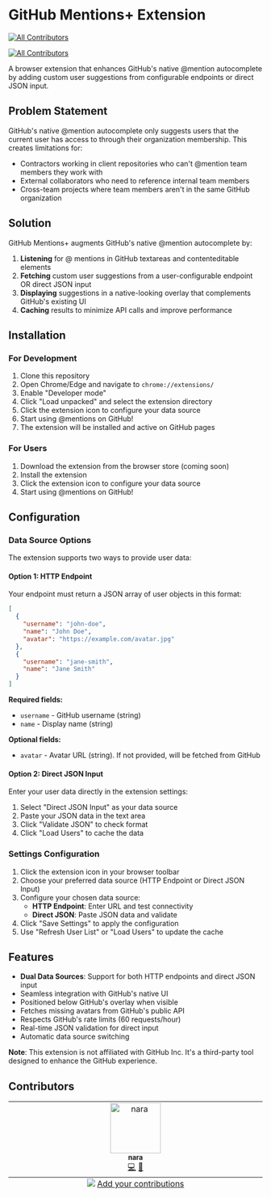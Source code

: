 # GitHub Mentions+ Extension
<!-- ALL-CONTRIBUTORS-BADGE:START - Do not remove or modify this section -->
[![All Contributors](https://img.shields.io/badge/all_contributors-1-orange.svg?style=flat-square)](#contributors-)
<!-- ALL-CONTRIBUTORS-BADGE:END -->
<!-- ALL-CONTRIBUTORS-BADGE:START - Do not remove or modify this section -->
[![All Contributors](https://img.shields.io/badge/all_contributors-0-orange.svg?style=flat-square)](#contributors-)
<!-- ALL-CONTRIBUTORS-BADGE:END -->

A browser extension that enhances GitHub's native @mention autocomplete by adding custom user suggestions from configurable endpoints or direct JSON input.

## Problem Statement

GitHub's native @mention autocomplete only suggests users that the current user has access to through their organization membership. This creates limitations for:

- Contractors working in client repositories who can't @mention team members they work with
- External collaborators who need to reference internal team members
- Cross-team projects where team members aren't in the same GitHub organization

## Solution

GitHub Mentions+ augments GitHub's native @mention autocomplete by:

1. **Listening** for @ mentions in GitHub textareas and contenteditable elements
2. **Fetching** custom user suggestions from a user-configurable endpoint OR direct JSON input
3. **Displaying** suggestions in a native-looking overlay that complements GitHub's existing UI
4. **Caching** results to minimize API calls and improve performance

## Installation

### For Development

1. Clone this repository
2. Open Chrome/Edge and navigate to `chrome://extensions/`
3. Enable "Developer mode"
4. Click "Load unpacked" and select the extension directory
5. Click the extension icon to configure your data source
6. Start using @mentions on GitHub!
7. The extension will be installed and active on GitHub pages

### For Users

1. Download the extension from the browser store (coming soon)
2. Install the extension
3. Click the extension icon to configure your data source
4. Start using @mentions on GitHub!

## Configuration

### Data Source Options

The extension supports two ways to provide user data:

#### Option 1: HTTP Endpoint
Your endpoint must return a JSON array of user objects in this format:

```json
[
  {
    "username": "john-doe",
    "name": "John Doe",
    "avatar": "https://example.com/avatar.jpg"
  },
  {
    "username": "jane-smith", 
    "name": "Jane Smith"
  }
]
```

**Required fields:**
- `username` - GitHub username (string)
- `name` - Display name (string)

**Optional fields:**
- `avatar` - Avatar URL (string). If not provided, will be fetched from GitHub

#### Option 2: Direct JSON Input
Enter your user data directly in the extension settings:

1. Select "Direct JSON Input" as your data source
2. Paste your JSON data in the text area
3. Click "Validate JSON" to check format
4. Click "Load Users" to cache the data

### Settings Configuration

1. Click the extension icon in your browser toolbar
2. Choose your preferred data source (HTTP Endpoint or Direct JSON Input)
3. Configure your chosen data source:
   - **HTTP Endpoint**: Enter URL and test connectivity
   - **Direct JSON**: Paste JSON data and validate
4. Click "Save Settings" to apply the configuration
5. Use "Refresh User List" or "Load Users" to update the cache

## Features

- **Dual Data Sources**: Support for both HTTP endpoints and direct JSON input
- Seamless integration with GitHub's native UI
- Positioned below GitHub's overlay when visible
- Fetches missing avatars from GitHub's public API
- Respects GitHub's rate limits (60 requests/hour)
- Real-time JSON validation for direct input
- Automatic data source switching

**Note**: This extension is not affiliated with GitHub Inc. It's a third-party tool designed to enhance the GitHub experience. 

## Contributors

<!-- ALL-CONTRIBUTORS-LIST:START - Do not remove or modify this section -->
<!-- prettier-ignore-start -->
<!-- markdownlint-disable -->
<table>
  <tbody>
    <tr>
      <td align="center" valign="top" width="14.28%"><a href="https://github.com/narashin"><img src="https://avatars.githubusercontent.com/u/16604401?v=4?s=100" width="100px;" alt="nara"/><br /><sub><b>nara</b></sub></a><br /><a href="https://github.com/MTGVim/github-mentions-plus/commits?author=narashin" title="Code">💻</a> <a href="#maintenance-narashin" title="Maintenance">🚧</a></td>
    </tr>
  </tbody>
  <tfoot>
    <tr>
      <td align="center" size="13px" colspan="7">
        <img src="https://raw.githubusercontent.com/all-contributors/all-contributors-cli/1b8533af435da9854653492b1327a23a4dbd0a10/assets/logo-small.svg">
          <a href="https://all-contributors.js.org/docs/en/bot/usage">Add your contributions</a>
        </img>
      </td>
    </tr>
  </tfoot>
</table>

<!-- markdownlint-restore -->
<!-- prettier-ignore-end -->

<!-- ALL-CONTRIBUTORS-LIST:END -->